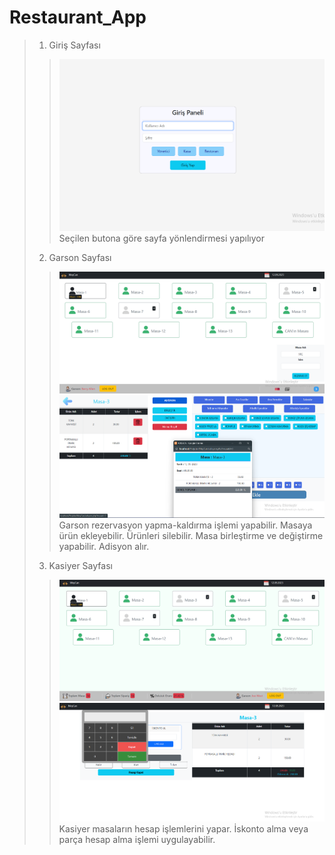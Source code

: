 # Restaurant_App
> 1. Giriş Sayfası
>> ![index](screenshot/giriş.png)
>> Seçilen butona göre sayfa yönlendirmesi yapılıyor
> 2. Garson Sayfası
>> ![anasayfa](screenshot/garson1.png)
>> ![masadetay](screenshot/garson2.png)
>> Garson rezervasyon yapma-kaldırma işlemi yapabilir. Masaya ürün ekleyebilir. Ürünleri silebilir. Masa birleştirme ve değiştirme yapabilir. Adisyon alır.
> 3. Kasiyer Sayfası
>> ![kasa](screenshot/kasa1.png)
>> ![kasa](screenshot/kasa2.png)
>> Kasiyer masaların hesap işlemlerini yapar. İskonto alma veya parça hesap alma işlemi uygulayabilir.